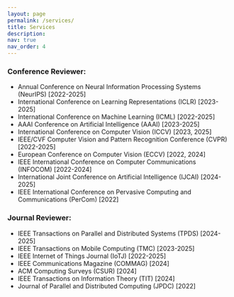 ```yaml
---
layout: page
permalink: /services/
title: Services
description:
nav: true
nav_order: 4
---
```



### Conference Reviewer:  
* Annual Conference on Neural Information Processing Systems (NeurIPS) [2022-2025]  
* International Conference on Learning Representations (ICLR) [2023-2025]  
* International Conference on Machine Learning (ICML) [2022-2025]  
* AAAI Conference on Artificial Intelligence (AAAI) [2023-2025]  
* International Conference on Computer Vision (ICCV) [2023, 2025]  
* IEEE/CVF Computer Vision and Pattern Recognition Conference (CVPR) [2022-2025]  
* European Conference on Computer Vision (ECCV) [2022, 2024]  
* IEEE International Conference on Computer Communications (INFOCOM) [2022-2024]  
* International Joint Conference on Artificial Intelligence (IJCAI) [2024-2025]  
* IEEE International Conference on Pervasive Computing and Communications (PerCom) [2022]  

### Journal Reviewer:  
* IEEE Transactions on Parallel and Distributed Systems (TPDS) [2024-2025]  
* IEEE Transactions on Mobile Computing (TMC) [2023-2025]  
* IEEE Internet of Things Journal (IoTJ) [2022-2025]  
* IEEE Communications Magazine (COMMAG) [2024]  
* ACM Computing Surveys (CSUR) [2024]  
* IEEE Transactions on Information Theory (TIT) [2024]  
* Journal of Parallel and Distributed Computing (JPDC) [2022]   
